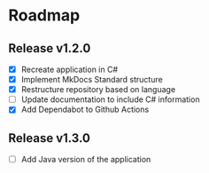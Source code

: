 # Roadmap

## Release v1.2.0
- [X] Recreate application in C#
- [X] Implement MkDocs Standard structure
- [X] Restructure repository based on language
- [ ] Update documentation to include C# information
- [X] Add Dependabot to Github Actions

## Release v1.3.0
- [ ] Add Java version of the application